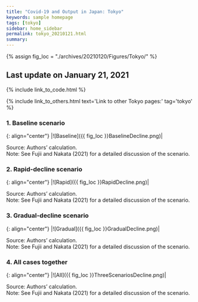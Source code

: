 ```yaml
---
title: "Covid-19 and Output in Japan: Tokyo"
keywords: sample homepage
tags: [tokyo]
sidebar: home_sidebar
permalink: tokyo_20210121.html
summary:
---
```


{% assign fig_loc = "./archives/20210120/Figures/Tokyo/" %}

## Last update on January 21, 2021

{% include link_to_code.html %}

{% include link_to_others.html text='Link to other Tokyo pages:' tag='tokyo' %}

### 1. Baseline scenario

{: align="center"}
|![Baseline]({{ fig_loc }}BaselineDecline.png)|

Source: Authors’ calculation.<br>
Note:	See Fujii and Nakata (2021) for a detailed discussion of the scenario.

### 2. Rapid-decline scenario

{: align="center"}
|![Rapid]({{ fig_loc }}RapidDecline.png)|

Source: Authors’ calculation.<br>
Note:	See Fujii and Nakata (2021) for a detailed discussion of the scenario.

### 3. Gradual-decline scenario

{: align="center"}
|![Gradual]({{ fig_loc }}GradualDecline.png)|

Source: Authors’ calculation.<br>
Note:	See Fujii and Nakata (2021) for a detailed discussion of the scenario.

### 4. All cases together

{: align="center"}
|![All]({{ fig_loc }}ThreeScenariosDecline.png)|

Source: Authors’ calculation.<br>
Note:	See Fujii and Nakata (2021) for a detailed discussion of the scenario.
